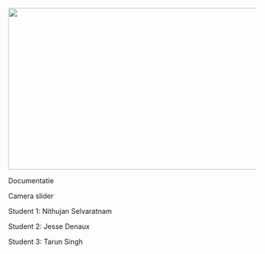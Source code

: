 <img src="../assets/media/image1.png"
style="width:6.45625in;height:3.42569in" />

Documentatie

Camera slider

Student 1: Nithujan Selvaratnam

Student 2: Jesse Denaux

Student 3: Tarun Singh
